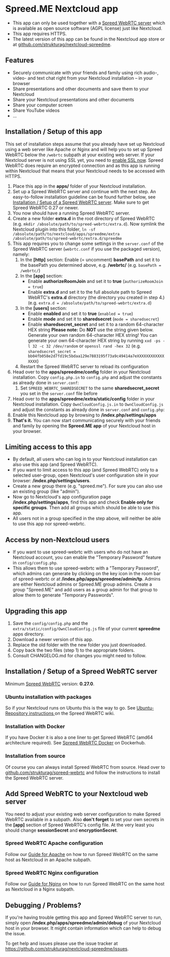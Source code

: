 # Spreed.ME Nextcloud app

- This app can only be used together with a [Spreed WebRTC server](https://github.com/strukturag/spreed-webrtc) which is available as open source software (AGPL license) just like Nextcloud.
- This app requires HTTPS.
- The latest version of this app can be found in the Nextcloud app store or at [github.com/strukturag/nextcloud-spreedme](https://github.com/strukturag/nextcloud-spreedme).

## Features

- Securely communicate with your friends and family using rich audio-, video- and text chat right from your Nextcloud installation – in your browser
- Share presentations and other documents and save them to your Nextcloud
- Share your Nextcloud presentations and other documents
- Share your computer screen
- Share YouTube videos
- ...

## Installation / Setup of this app

This set of installation steps assume that you already have set up Nextcloud using a web server like Apache or Nginx and will help you to set up Spreed WebRTC below the `/webrtc` subpath at your existing web server. If your Nextcloud server is not using SSL yet, you need to [enable SSL now](https://docs.nextcloud.com/server/9/admin_manual/installation/source_installation.html#enabling-ssl-label). Spreed WebRTC does require an encrypted connection and
as this app is running within Nextcloud that means that your Nextcloud needs to
be accessed with HTTPS.

1. Place this app in the **apps/** folder of your Nextcloud installation.
2. Set up a Spreed WebRTC server and continue with the next step.
   An easy-to-follow installation guideline can be found further below, see [Installation / Setup of a Spreed WebRTC server](#installation--setup-of-a-spreed-webrtc-server). Make sure to get Spreed WebRTC 0.27 or newer.
3. You now should have a running Spreed WebRTC server.
4. Create a new folder **extra.d** in the root directory of Spreed WebRTC (e.g. `mkdir /absolute/path/to/spreed-webrtc/extra.d`). Now symlink the Nextcloud plugin into this folder, `ln -sf /absolute/path/to/nextcloud/apps/spreedme/extra /absolute/path/to/spreed-webrtc/extra.d/spreedme`
5. This app requires you to change some settings in the `server.conf` of the Spreed WebRTC server (`webrtc.conf` if you use the packaged version), namely:
   1. In the **[http]** section:
        Enable (= uncomment) **basePath** and set it to the basePath you determined above, e.g. **/webrtc/**
        (e.g. `basePath = /webrtc/`)
   2. In the **[app]** section:
      - Enable **authorizeRoomJoin** and set it to **true**
        (`authorizeRoomJoin = true`)
      - Enable **extra.d** and set it to the full absolute path to Spreed WebRTC's **extra.d** directory (the directory you created in step 4.)
        (e.g. `extra.d = /absolute/path/to/spreed-webrtc/extra.d`)
   3. In the **[users]** section:
      - Enable **enabled** and set it to **true**
        (`enabled = true`)
      - Enable **mode** and set it to **sharedsecret**
        (`mode = sharedsecret`)
      - Enable **sharedsecret_secret** and set it to a random 64-character HEX string
        **Please note:** Do **NOT** use the string given below. Generate your own random 64-character HEX string!
        You can generate your own 64-character HEX string by running `xxd -ps -l 32 -c 32 /dev/random` or `openssl rand -hex 32`
        (e.g. `sharedsecret_secret = bb04fb058e2d7fd19c5bdaa129e7883195f73a9c49414a7eXXXXXXXXXXXXXXXX`)
   4. Restart the Spreed WebRTC server to reload its configuration
6. Head over to the **apps/spreedme/config** folder in your Nextcloud installation. Copy `config.php.in` to `config.php` and adjust the constants as already done in `server.conf`:
   1. Set `SPREED_WEBRTC_SHAREDSECRET` to the same **sharedsecret_secret** you set in the `server.conf` file before
7. Head over to the **apps/spreedme/extra/static/config** folder in your Nextcloud installation. Copy `OwnCloudConfig.js.in` to `OwnCloudConfig.js` and adjust the constants as already done in `server.conf` and `config.php`:
8. Enable this Nextcloud app by browsing to **/index.php/settings/apps**
9. **That's it.** You can now start communicating securely with your friends and family by opening the **Spreed.ME app** of your Nextcloud host in your browser.

## Limiting access to this app

- By default, all users who can log in to your Nextcloud installation can also use this app (and Spreed WebRTC).
- If you want to limit access to this app (and Spreed WebRTC) only to a selected user-group, open Nextcloud's user configuration site in your browser: **/index.php/settings/users**.
- Create a new group there (e.g. "spreed.me"). For sure you can also use an existing group (like "admin").
- Now go to Nextcloud's app configuration page **/index.php/settings/apps**, find this app and check **Enable only for specific groups**. Then add all groups which should be able to use this app.
- All users not in a group specified in the step above, will neither be able to use this app nor spreed-webrtc.

## Access by non-Nextcloud users

- If you want to use spreed-webrtc with users who do not have an Nextcloud account, you can enable the "Temporary Password" feature in `config/config.php`.
- This allows them to use spreed-webrtc with a "Temporary Password", which admins can generate by clicking on the key icon in the room bar of spreed-webrtc or at **/index.php/apps/spreedme/admin/tp**. Admins are either Nextcloud admins or Spreed.ME group admins. Create a group "Spreed.ME" and add users as a group admin for that group to allow them to generate "Temporary Passwords".

## Upgrading this app

1. Save the `config/config.php` and the `extra/static/config/OwnCloudConfig.js` file of your current **spreedme** apps directory.
2. Download a newer version of this app.
3. Replace the old folder with the new folder you just downloaded.
4. Copy back the two files (step 1) to the appropriate folders.
5. Consult CHANGELOG.md for changes you might need to follow.

## Installation / Setup of a Spreed WebRTC server

Minimum [Spreed WebRTC](https://github.com/strukturag/spreed-webrtc) version: **0.27.0**.

### Ubuntu installation with packages

So if your Nextcloud runs on Ubuntu this is the way to go. See [Ubuntu-Repository instructions ](https://github.com/strukturag/spreed-webrtc/wiki/Ubuntu-Repository) on the Spreed WebRTC wiki.

### Installation with Docker

If you have Docker it is also a one liner to get Spreed WebRTC (amd64 architecture required). See [Spreed WebRTC Docker](https://hub.docker.com/r/spreed/webrtc/) on Dockerhub.

### Installation from source

Of course you can always install Spreed WebRTC from source. Head over to [github.com/strukturag/spreed-webrtc](https://github.com/strukturag/spreed-webrtc) and follow the instructions to install the Spreed WebRTC server.


## Add Spreed WebRTC to your Nextcloud web server

You need to adjust your existing web server configuration to make Spreed WebRTC available in a subpath. Also **don't forget** to set your own secrets in the **[app]** section of Spreed WebRTC's config file. At the very least you should change **sessionSecret** and **encryptionSecret**.

### Spreed WebRTC Apache configuration

Follow our [Guide for Apache](./doc/example-config-apache.md) on how to run Spreed WebRTC on the same host as Nextcloud in an Apache subpath.

### Spreed WebRTC Nginx configuration

Follow our [Guide for Nginx](./doc/example-config-nginx.md) on how to run Spreed WebRTC on the same host as Nextcloud in a Nginx subpath.

## Debugging / Problems?

If you're having trouble getting this app and Spreed WebRTC server to run, simply open **/index.php/apps/spreedme/admin/debug** of your Nextcloud host in your browser. It might contain information which can help to debug the issue.

To get help and issues please use the issue tracker at https://github.com/strukturag/nextcloud-spreedme/issues.
